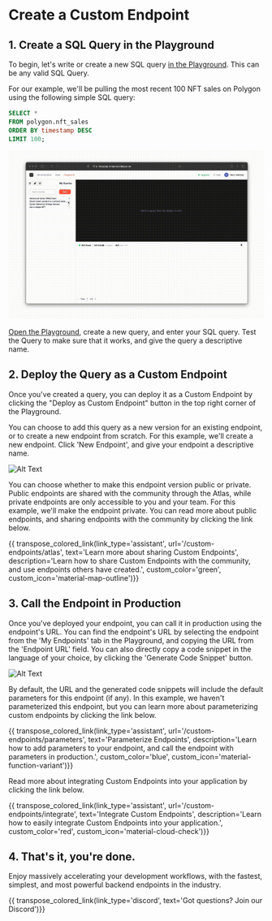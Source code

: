 # Create a Custom Endpoint

## 1. Create a SQL Query in the Playground

To begin, let's write or create a new SQL query [in the Playground](https://app.transpose.io/playground).  This can be any valid SQL Query.

For our example, we'll be pulling the most recent 100 NFT sales on Polygon using the following simple SQL query:

``` sql
SELECT *
FROM polygon.nft_sales 
ORDER BY timestamp DESC
LIMIT 100;
```

![Alt Text](../assets/custom-endpoint/create-query.gif)

[Open the Playground](https://app.transpose.io/playground), create a new query, and enter your SQL query.  Test the Query to make sure that it works, and give the query a descriptive name.

## 2. Deploy the Query as a Custom Endpoint

Once you've created a query, you can deploy it as a Custom Endpoint by clicking the "Deploy as Custom Endpoint" button in the top right corner of the Playground.

You can choose to add this query as a new version for an existing endpoint, or to create a new endpoint from scratch.  For this example, we'll create a new endpoint.  Click 'New Endpoint', and give your endpoint a descriptive name.

![Alt Text](../assets/custom-endpoint/deploy-query.gif)

You can choose whether to make this endpoint version public or private.  Public endpoints are shared with the community through the Atlas, while private endpoints are only accessible to you and your team.  For this example, we'll make the endpoint private.  You can read more about public endpoints, and sharing endpoints with the community by clicking the link below.

{{ transpose_colored_link(link_type='assistant', url='/custom-endpoints/atlas', text='Learn more about sharing Custom Endpoints', description='Learn how to share Custom Endpoints with the community, and use endpoints others have created.', custom_color='green', custom_icon='material-map-outline')}}

## 3. Call the Endpoint in Production

Once you've deployed your endpoint, you can call it in production using the endpoint's URL.  You can find the endpoint's URL by selecting the endpoint from the 'My Endpoints' tab in the Playground, and copying the URL from the 'Endpoint URL' field.  You can also directly copy a code snippet in the language of your choice, by clicking the 'Generate Code Snippet' button.

![Alt Text](../assets/custom-endpoint/integrate-query.gif)

By default, the URL and the generated code snippets will include the default parameters for this endpoint (if any).  In this example, we haven't parameterized this endpoint, but you can learn more about parameterizing custom endpoints by clicking the link below.

{{ transpose_colored_link(link_type='assistant', url='/custom-endpoints/parameters', text='Parameterize Endpoints', description='Learn how to add parameters to your endpoint, and call the endpoint with parameters in production.', custom_color='blue', custom_icon='material-function-variant')}}

Read more about integrating Custom Endpoints into your application by clicking the link below.

{{ transpose_colored_link(link_type='assistant', url='/custom-endpoints/integrate', text='Integrate Custom Endpoints', description='Learn how to easily integrate Custom Endpoints into your application.', custom_color='red', custom_icon='material-cloud-check')}}

## 4. That's it, you're done.

Enjoy massively accelerating your development workflows, with the fastest, simplest, and most powerful backend endpoints in the industry.

{{ transpose_colored_link(link_type='discord', text='Got questions?  Join our Discord')}}